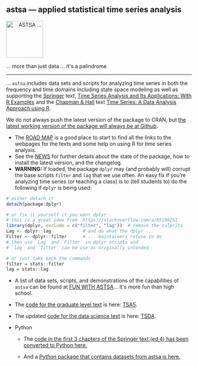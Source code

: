 ## astsa &mdash; applied statistical time series analysis

<img src="https://github.com/nickpoison/astsa/blob/master/fun_with_astsa/figs/astsa.gif" alt="&nbsp; &nbsp; ASTSA ..."  height="100">

... more than just data ... it's a palindrome

---

... `astsa` includes data sets and scripts for analyzing time series in both the frequency and time domains including state space modeling as well as supporting the [Springer](https://link.springer.com/book/10.1007/978-3-319-52452-8) text, [Time Series Analysis and Its Applications: With R Examples](https://github.com/nickpoison/tsa4)  and the [Chapman & Hall](https://www.routledge.com/Time-Series-A-Data-Analysis-Approach-Using-R/Shumway-Stoffer/p/book/9780367221096) text  [Time Series: A Data Analysis Approach using R](https://github.com/nickpoison/tsda). 




We do not always push the latest version of the package to CRAN, but [the latest working version of the package will always be at Github](https://github.com/nickpoison/astsa/).

* The [ROAD MAP](https://nickpoison.github.io/) is a good place to start to find all the links to the webpages for the texts and some help on using R for time series analysis. 
* See the [NEWS](https://github.com/nickpoison/astsa/blob/master/NEWS.md) for further details about the state of the package, how to install the latest version, and the changelog.
* __WARNING:__  If loaded, the package `dplyr` may (and probably will) corrupt the base scripts `filter` and `lag` that we use often.  An easy fix if you’re analyzing time series (or teaching a class) is to (tell students to) do the following if `dplyr` is being used:

```r
# either detach it
detach(package:dplyr)  

# or fix it yourself if you want dplyr 
# this is a great idea from  https://stackoverflow.com/a/65186251
library(dplyr, exclude = c("filter", "lag"))  # remove the culprits
Lag <- dplyr::lag            # and do what the dplyr ... 
Filter <- dplyr::filter      # ... maintainers refuse to do
# then use `Lag` and `Filter` in dplyr scripts and
# `lag` and `filter` can be use as originally intended

# or just take back the commands
filter = stats::filter
lag = stats::lag
```


* A list of data sets, scripts, and demonstrations of the capabilities of `astsa` can be found  at [FUN WITH ASTSA](https://github.com/nickpoison/astsa/blob/master/fun_with_astsa/fun_with_astsa.md)...  it's more fun than high school.


* The [code for the graduate level text](https://github.com/nickpoison/tsa5/blob/master/textRcode.md) is here: [TSA5](https://github.com/nickpoison/tsa5/blob/master/textRcode.md).

* The updated [code for the data science text](https://github.com/nickpoison/tsda/blob/master/Rcode.md) is here: [TSDA](https://github.com/nickpoison/tsda/blob/master/Rcode.md).

* Python

   - The [code in the first 3 chapters of the Springer text (ed 4) has been converted to Python here.](https://github.com/borisgarbuzov/tsa4-python/tree/master/src) 

   - And a [Python package that contains datasets from astsa is here.](https://pypi.org/project/astsadata/)







